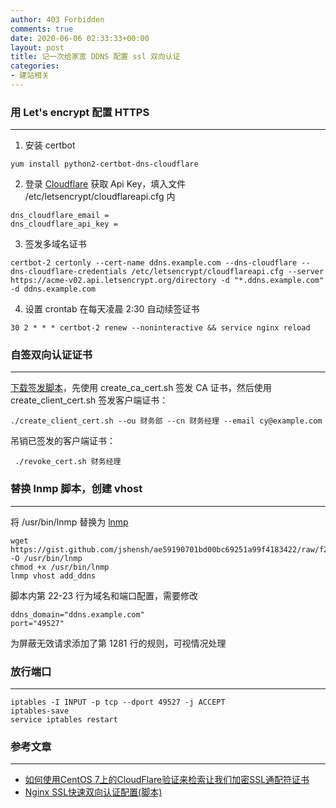 ```yaml
---
author: 403 Forbidden
comments: true
date: 2020-06-06 02:33:33+00:00
layout: post
title: 记一次给家宽 DDNS 配置 ssl 双向认证
categories:
- 建站相关
---
```

### 用 Let's encrypt 配置 HTTPS
---

1. 安装 certbot

```shell
yum install python2-certbot-dns-cloudflare
```

2. 登录 [Cloudflare](https://www.cloudflare.com/a/profile) 获取 Api Key，填入文件 /etc/letsencrypt/cloudflareapi.cfg 内

```
dns_cloudflare_email = 
dns_cloudflare_api_key = 
```

3. 签发多域名证书

```shell
certbot-2 certonly --cert-name ddns.example.com --dns-cloudflare --dns-cloudflare-credentials /etc/letsencrypt/cloudflareapi.cfg --server https://acme-v02.api.letsencrypt.org/directory -d "*.ddns.example.com" -d ddns.example.com
```

4. 设置 crontab 在每天凌晨 2:30 自动续签证书

```
30 2 * * * certbot-2 renew --noninteractive && service nginx reload
```

### 自签双向认证证书
---

[下载签发脚本](https://gist.github.com/jshensh/9442300c6a86b1ab08040d39de37df5b)，先使用 create_ca_cert.sh 签发 CA 证书，然后使用 create_client_cert.sh 签发客户端证书：

```shell
./create_client_cert.sh --ou 财务部 --cn 财务经理 --email cy@example.com
```

吊销已签发的客户端证书：

```shell
 ./revoke_cert.sh 财务经理
```

### 替换 lnmp 脚本，创建 vhost
---

将 /usr/bin/lnmp 替换为 [lnmp](https://gist.github.com/jshensh/ae59190701bd00bc69251a99f4183422)

```shell
wget https://gist.github.com/jshensh/ae59190701bd00bc69251a99f4183422/raw/f2e4f4c9167c22557119014c223bc72be5c4bf14/lnmp -O /usr/bin/lnmp
chmod +x /usr/bin/lnmp
lnmp vhost add_ddns
```

脚本内第 22-23 行为域名和端口配置，需要修改

```shell
ddns_domain="ddns.example.com"
port="49527"
```

为屏蔽无效请求添加了第 1281 行的规则，可视情况处理

### 放行端口
---

```shell
iptables -I INPUT -p tcp --dport 49527 -j ACCEPT
iptables-save
service iptables restart
```

### 参考文章
---

* [如何使用CentOS 7上的CloudFlare验证来检索让我们加密SSL通配符证书](https://cloud.tencent.com/developer/article/1360712)
* [Nginx SSL快速双向认证配置(脚本)](https://segmentfault.com/a/1190000015295122)